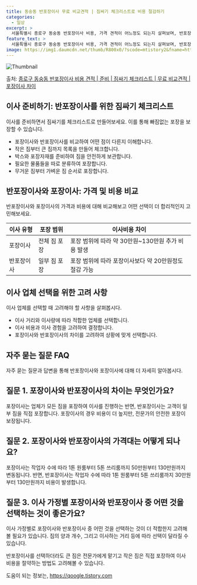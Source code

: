 ```yaml
---
title: 동숭동 반포장이사 무료 비교견적 | 짐싸기 체크리스트로 비용 절감하기
categories:
  - 일상
excerpt: >
  서울특별시 종로구 동숭동 반포장이사 비용, 가격 견적이 어느정도 되는지 살펴보며, 반포장이사를 준비함에 있어 짐싸기 준비 체크리스트가 무엇인지 보겠습니다. 마지막으로 포장이사와 차이점을 통해 무료 비교견적으로 어떤 것이 더 합리적인 선택인지 공유 드립니다.종로구 동숭동 포장이사 견적 샘플 보기 👈 클릭종로구 동숭동 포장이사 가격 살펴보기 👈 클릭종로구 동숭동 반포장이사 평균 이사 비용평수종로구 동숭동 평균 이사 비용원룸 이사9평 이하 (1톤)30만원~투룸/쓰리룸 이사16평 ~ 20평 (2.5톤)80만원~쓰리룸 이사21평 (5톤) ~110만원~우리집 무료 이사견적 받기 👈 클릭포장 vs 반포장: 큰 차이점 알아보기이사 방식에는 포장과 반포장이라는 두 가지 주요한 방법이 있습니다. 포장이사는 시공을 전..
feature_text: >
  서울특별시 종로구 동숭동 반포장이사 비용, 가격 견적이 어느정도 되는지 살펴보며, 반포장이사를 준비함에 있어 짐싸기 준비 체크리스트가 무엇인지 보겠습니다. 마지막으로 포장이사와 차이점을 통해 무료 비교견적으로 어떤 것이 더 합리적인 선택인지 공유 드립니다.종로구 동숭동 포장이사 견적 샘플 보기 👈 클릭종로구 동숭동 포장이사 가격 살펴보기 👈 클릭종로구 동숭동 반포장이사 평균 이사 비용평수종로구 동숭동 평균 이사 비용원룸 이사9평 이하 (1톤)30만원~투룸/쓰리룸 이사16평 ~ 20평 (2.5톤)80만원~쓰리룸 이사21평 (5톤) ~110만원~우리집 무료 이사견적 받기 👈 클릭포장 vs 반포장: 큰 차이점 알아보기이사 방식에는 포장과 반포장이라는 두 가지 주요한 방법이 있습니다. 포장이사는 시공을 전..
image: https://img1.daumcdn.net/thumb/R800x0/?scode=mtistory2&fname=https%3A%2F%2Fblog.kakaocdn.net%2Fdn%2FbDEcHF%2FbtsHf0Di95q%2FDFDLmfQP2OKMyClAe2Yj71%2Fimg.webp
---
```


![Thumbnail](https://img1.daumcdn.net/thumb/R800x0/?scode=mtistory2&fname=https%3A%2F%2Fblog.kakaocdn.net%2Fdn%2FbDEcHF%2FbtsHf0Di95q%2FDFDLmfQP2OKMyClAe2Yj71%2Fimg.webp)

<p>출처: <a href="https://qoogle.tistory.com/10000" rel="dofollow">종로구 동숭동 반포장이사 비용 견적 | 준비 | 짐싸기 체크리스트 | 무료 비교견적 | 포장이사 차이</a> </p>

## 이사 준비하기: 반포장이사를 위한 짐싸기 체크리스트

이사를 준비하면서 짐싸기를 체크리스트로 만들어보세요. 이를 통해 빠짐없는 포장을 보장할 수 있습니다.

  * 포장이사와 반포장이사를 비교하여 어떤 점이 다른지 이해합니다.
  * 작은 짐부터 큰 짐까지 목록을 만들어 체크합니다.
  * 박스와 포장자재를 준비하여 짐을 안전하게 보관합니다.
  * 필요한 물품들을 따로 분류하여 포장합니다.
  * 무거운 짐부터 가벼운 짐 순서로 포장합니다.

## 반포장이사와 포장이사: 가격 및 비용 비교

반포장이사와 포장이사의 가격과 비용에 대해 비교해보고 어떤 선택이 더 합리적인지 고민해보세요.

**이사 유형** | **포장 범위** | **이사비용 차이**  
---|---|---  
포장이사 | 전체 짐 포장 | 포장 범위에 따라 약 30만원~130만원 추가 비용 발생  
반포장이사 | 일부 짐 포장 | 포장 범위에 따라 포장이사보다 약 20만원정도 절감 가능  
  
## 이사 업체 선택을 위한 고려 사항

이사 업체를 선택할 때 고려해야 할 사항을 살펴봅시다.

  * 이사 거리와 이사량에 따라 적합한 업체를 선택합니다.
  * 이사 비용과 이사 경험을 고려하여 결정합니다.
  * 포장이사와 반포장이사의 차이를 고려하여 상황에 맞게 선택합니다.

## 자주 묻는 질문 FAQ

자주 묻는 질문과 답변을 통해 반포장이사와 포장이사에 대해 더 자세히 알아봅시다.

## 질문 1. 포장이사와 반포장이사의 차이는 무엇인가요?

포장이사는 업체가 모든 짐을 포장하여 이사를 진행하는 반면, 반포장이사는 고객이 일부 짐을 직접 포장합니다. 포장이사의 경우 비용이 더
높지만, 전문가의 안전한 포장이 보장됩니다.

## 질문 2. 포장이사와 반포장이사의 가격대는 어떻게 되나요?

포장이사는 작업자 수에 따라 1톤 원룸부터 5톤 쓰리룸까지 50만원부터 130만원까지 변동됩니다. 반면, 반포장이사는 작업자 수에 따라 1톤
원룸부터 5톤 쓰리룸까지 30만원부터 130만원까지 비용이 발생합니다.

## 질문 3. 이사 가정별 포장이사와 반포장이사 중 어떤 것을 선택하는 것이 좋은가요?

이사 가정별로 포장이사와 반포장이사 중 어떤 것을 선택하는 것이 더 적합한지 고려해볼 필요가 있습니다. 짐의 양과 개수, 그리고 이사하는
거리 등에 따라 선택이 달라질 수 있습니다.

반포장이사를 선택하더라도 큰 짐은 전문가에게 맡기고 작은 짐은 직접 포장하여 이사 비용을 절약하는 방법도 고려해볼 수 있습니다.

 

도움이 되는 정보는, <a href="https://qoogle.tistory.com" rel="dofollow">https://qoogle.tistory.com</a>


